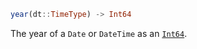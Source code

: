 ```julia
year(dt::TimeType) -> Int64
```

The year of a `Date` or `DateTime` as an [`Int64`](@ref).
